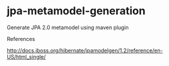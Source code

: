 jpa-metamodel-generation
============================

Generate JPA 2.0 metamodel using maven plugin

 References
 
 http://docs.jboss.org/hibernate/jpamodelgen/1.2/reference/en-US/html_single/

